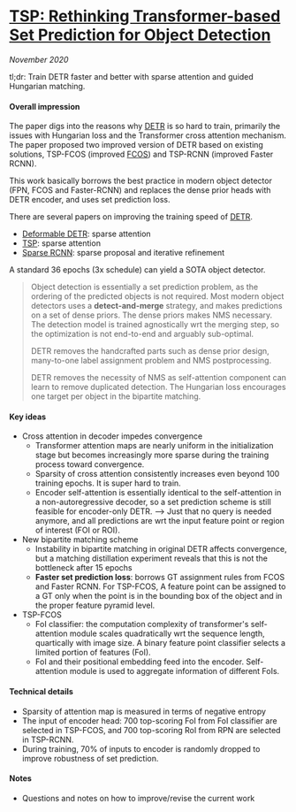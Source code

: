 # [TSP: Rethinking Transformer-based Set Prediction for Object Detection](https://arxiv.org/abs/2011.10881)

_November 2020_

tl;dr: Train DETR faster and better with sparse attention and guided Hungarian matching.

#### Overall impression
The paper digs into the reasons why [DETR](detr.md) is so hard to train, primarily the issues with Hungarian loss and the Transformer cross attention mechanism. The paper proposed two improved version of DETR based on existing solutions, TSP-FCOS (improved [FCOS](fcos.md)) and TSP-RCNN (improved Faster RCNN).

This work basically borrows the best practice in modern object detector (FPN, FCOS and Faster-RCNN) and replaces the dense prior heads with DETR encoder, and uses set prediction loss. 

There are several papers on improving the training speed of [DETR](detr.md).

- [Deformable DETR](deformable_detr.md): sparse attention
- [TSP](tsp.md): sparse attention
- [Sparse RCNN](sparse_rcnn.md): sparse proposal and iterative refinement

A standard 36 epochs (3x schedule) can yield a SOTA object detector. 

> Object detection is essentially a set prediction problem, as the ordering of the predicted objects is not required. Most modern object detectors uses a **detect-and-merge** strategy, and makes predictions on a set of dense priors. The dense priors makes NMS necessary. The detection model is trained agnostically wrt the merging step, so the optimization is not end-to-end and arguably sub-optimal.
> 
> DETR removes the handcrafted parts such as dense prior design, many-to-one label assignment problem and NMS postprocessing.
>
> DETR removes the necessity of NMS as self-attention component can learn to remove duplicated detection. The Hungarian loss encourages one target per object in the bipartite matching. 


#### Key ideas
- Cross attention in decoder impedes convergence
	- Transformer attention maps are nearly uniform in the initialization stage but becomes increasingly more sparse during the training process toward convergence. 
	- Sparsity of cross attention consistently increases even beyond 100 training epochs. It is super hard to train.
	- Encoder self-attention is essentially identical to the self-attention in a non-autoregressive decoder, so a set prediction scheme is still feasible for encoder-only DETR. --> Just that no query is needed anymore, and all predictions are wrt the input feature point or region of interest (FOI or ROI).
- New bipartite matching scheme
	- Instability in bipartite matching in original DETR affects convergence, but a matching distillation experiment reveals that this is not the bottleneck after 15 epochs
	- **Faster set prediction loss**: borrows GT assignment rules from FCOS and Faster RCNN. For TSP-FCOS, A feature point can be assigned to a GT only when the point is in the bounding box of the object and in the proper feature pyramid level. 
- TSP-FCOS
	- FoI classifier: the computation complexity of transformer's self-attention module scales quadratically wrt the sequence length, quartically with image size. A binary feature point classifier selects a limited portion of features (FoI). 
	- FoI and their positional embedding feed into the encoder. Self-attention module is used to aggregate information of different FoIs. 

#### Technical details
- Sparsity of attention map is measured in terms of negative entropy
- The input of encoder head: 700 top-scoring FoI from FoI classifier are selected in TSP-FCOS, and 700 top-scoring RoI from RPN are selected in TSP-RCNN.
- During training, 70% of inputs to encoder is randomly dropped to improve robustness of set prediction.

#### Notes
- Questions and notes on how to improve/revise the current work  

